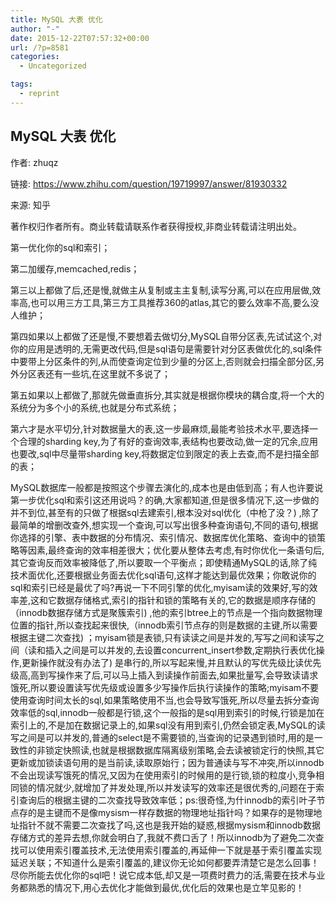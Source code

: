 ```yaml
---
title: MySQL 大表 优化
author: "-"
date: 2015-12-22T07:57:32+00:00
url: /?p=8581
categories:
  - Uncategorized

tags:
  - reprint
---
```

## MySQL 大表 优化
作者: zhuqz
  
链接: https://www.zhihu.com/question/19719997/answer/81930332
  
来源: 知乎
  
著作权归作者所有。商业转载请联系作者获得授权,非商业转载请注明出处。

第一优化你的sql和索引；
  
第二加缓存,memcached,redis；

第三以上都做了后,还是慢,就做主从复制或主主复制,读写分离,可以在应用层做,效率高,也可以用三方工具,第三方工具推荐360的atlas,其它的要么效率不高,要么没人维护；

第四如果以上都做了还是慢,不要想着去做切分,MySQL自带分区表,先试试这个,对你的应用是透明的,无需更改代码,但是sql语句是需要针对分区表做优化的,sql条件中要带上分区条件的列,从而使查询定位到少量的分区上,否则就会扫描全部分区,另外分区表还有一些坑,在这里就不多说了；

第五如果以上都做了,那就先做垂直拆分,其实就是根据你模块的耦合度,将一个大的系统分为多个小的系统,也就是分布式系统；

第六才是水平切分,针对数据量大的表,这一步最麻烦,最能考验技术水平,要选择一个合理的sharding key,为了有好的查询效率,表结构也要改动,做一定的冗余,应用也要改,sql中尽量带sharding key,将数据定位到限定的表上去查,而不是扫描全部的表；

MySQL数据库一般都是按照这个步骤去演化的,成本也是由低到高；有人也许要说第一步优化sql和索引这还用说吗？的确,大家都知道,但是很多情况下,这一步做的并不到位,甚至有的只做了根据sql去建索引,根本没对sql优化（中枪了没？) ,除了最简单的增删改查外,想实现一个查询,可以写出很多种查询语句,不同的语句,根据你选择的引擎、表中数据的分布情况、索引情况、数据库优化策略、查询中的锁策略等因素,最终查询的效率相差很大；优化要从整体去考虑,有时你优化一条语句后,其它查询反而效率被降低了,所以要取一个平衡点；即使精通MySQL的话,除了纯技术面优化,还要根据业务面去优化sql语句,这样才能达到最优效果；你敢说你的sql和索引已经是最优了吗?再说一下不同引擎的优化,myisam读的效果好,写的效率差,这和它数据存储格式,索引的指针和锁的策略有关的,它的数据是顺序存储的（innodb数据存储方式是聚簇索引) ,他的索引btree上的节点是一个指向数据物理位置的指针,所以查找起来很快,（innodb索引节点存的则是数据的主键,所以需要根据主键二次查找) ；myisam锁是表锁,只有读读之间是并发的,写写之间和读写之间（读和插入之间是可以并发的,去设置concurrent_insert参数,定期执行表优化操作,更新操作就没有办法了) 是串行的,所以写起来慢,并且默认的写优先级比读优先级高,高到写操作来了后,可以马上插入到读操作前面去,如果批量写,会导致读请求饿死,所以要设置读写优先级或设置多少写操作后执行读操作的策略;myisam不要使用查询时间太长的sql,如果策略使用不当,也会导致写饿死,所以尽量去拆分查询效率低的sql,innodb一般都是行锁,这个一般指的是sql用到索引的时候,行锁是加在索引上的,不是加在数据记录上的,如果sql没有用到索引,仍然会锁定表,MySQL的读写之间是可以并发的,普通的select是不需要锁的,当查询的记录遇到锁时,用的是一致性的非锁定快照读,也就是根据数据库隔离级别策略,会去读被锁定行的快照,其它更新或加锁读语句用的是当前读,读取原始行；因为普通读与写不冲突,所以innodb不会出现读写饿死的情况,又因为在使用索引的时候用的是行锁,锁的粒度小,竞争相同锁的情况就少,就增加了并发处理,所以并发读写的效率还是很优秀的,问题在于索引查询后的根据主键的二次查找导致效率低；ps:很奇怪,为什innodb的索引叶子节点存的是主键而不是像mysism一样存数据的物理地址指针吗？如果存的是物理地址指针不就不需要二次查找了吗,这也是我开始的疑惑,根据mysism和innodb数据存储方式的差异去想,你就会明白了,我就不费口舌了！所以innodb为了避免二次查找可以使用索引覆盖技术,无法使用索引覆盖的,再延伸一下就是基于索引覆盖实现延迟关联；不知道什么是索引覆盖的,建议你无论如何都要弄清楚它是怎么回事！尽你所能去优化你的sql吧！说它成本低,却又是一项费时费力的活,需要在技术与业务都熟悉的情况下,用心去优化才能做到最优,优化后的效果也是立竿见影的！